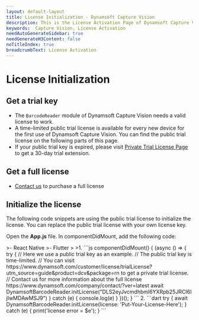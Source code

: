 ```yaml
---
layout: default-layout
title: License Initialization - Dynamsoft Capture Vision
description: This is the License Activation Page of Dynamsoft Capture Vision.
keywords:  Capture Vision, License Activation
needAutoGenerateSidebar: true
needGenerateH3Content: false
noTitleIndex: true
breadcrumbText: License Activation
---
```


# License Initialization

## Get a trial key

- The `BarcodeReader` module of Dynamsoft Capture Vision needs a valid license to work.
- A time-limited public trial license is available for every new device for the first use of Dynamsoft Capture Vision. You can find the public trial license on the following parts of this page.
- If your public trial key is expired, please visit <a href="https://www.dynamsoft.com/customer/license/trialLicense?product=dbr&utm_source=docs" target="_blank">Private Trial License Page</a> to get a 30-day trial extension.

## Get a full license

- [Contact us](https://www.dynamsoft.com/company/contact/)  to purchase a full license

## Initialize the license

The following code snippets are using the public trial license to initialize the license. You can replace the public trial license with your own license key.

Open the **App.js** file. In componentDidMount, add the following code:

<div class="sample-code-prefix"></div>
>- React Native
>- Flutter
>
>1. 
```js
componentDidMount() {
   (async () => {
      try {
         // Here we use a public trial key as an example.
         // The public trial key is time-limited.
         // You can visit https://www.dynamsoft.com/customer/license/trialLicense?utm_source=guide&product=dcv&package=rn to get a private trial license.
         // Contact us for more information about the full license https://www.dynamsoft.com/company/contact/?ver=latest
         await DynamsoftBarcodeReader.initLicense("DLS2eyJvcmdhbml6YXRpb25JRCI6IjIwMDAwMSJ9")
      } catch (e) {
         console.log(e)
      }
   })();
}
```
2. 
```dart
try {
   await DynamsoftBarcodeReader.initLicense(license: 'Put-Your-License-Here');
} catch (e) {
   print('license error = $e');
}
```
